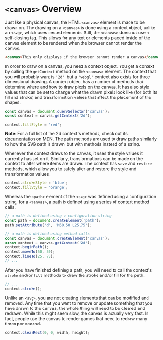 # `<canvas>` Overview

Just like a physical canvas, the HTML `<canvas>` element is made to be drawn on. The drawing on a `<canvas>` is done using a context object, unlike an `<svg>`, which uses nested elements. Still, the `<canvas>` does not use a self-closing tag. This allows for any text or elements placed inside of the canvas element to be rendered when the browser cannot render the canvas.

```html
<canvas>This only displays if the browser cannot render a canvas</canvas>
```

In order to draw on a canvas, you need a context object. You get a context by calling the `getContext` method on the `<canvas>` element. The context that you will probably want is `'2d'`, but a `'webgl'` context also exists for three dimensional drawing. A context object has a number of methods that determine where and how to draw pixels on the canvas. It has also style values that can be set to change what the drawn pixels look like (for both its fill and stroke) and transformation values that affect the placement of the shapes.

```js
const canvas = document.querySelector('canvas');
const context = canvas.getContext('2d');

context.fillStyle = 'red';
```

**Note:** For a full list of the 2d context's methods, check out its <a href="https://developer.mozilla.org/en-US/docs/Web/API/CanvasRenderingContext2D">documentation</a> on MDN. The <a href="https://developer.mozilla.org/en-US/docs/Web/API/CanvasRenderingContext2D#Paths">path</a> methods are used to draw paths similarly to how the SVG path is drawn, but with methods instead of a string.

Whenever the context draws to the canvas, it uses the style values it currently has set on it. Similarly, transformations can be made on the context to alter where items are drawn. The context has `save` and `restore` methods, which allow you to safely alter and restore the style and transformation values.

```js
context.strokeStyle = 'blue';
context.fillStyle = 'orange';
```

Whereas the `<path>` element of the `<svg>` was defined using a configuration string, for a `<canvas>`, a path is defined using a series of context method calls.

```js
// a path is defined using a configuration string
const path = document.createElement('path');
path.setAttribute('d', 'M50,50 L25,75');

// a path is defined using method calls
const canvas = document.createElement('canvas');
const context = canvas.getContext('2d');
context.beginPath();
context.moveTo(50, 50);
context.lineTo(25, 75);
// ...
```

After you have finished defining a path, you will need to call the context's `stroke` and/or `fill` methods to draw the stroke and/or fill for the path.

```js
// ...
context.stroke();
```

Unlike an `<svg>`, you are not creating elements that can be modified and removed. Any time that you want to remove or update something that you have drawn to the canvas, the whole thing will need to be cleared and redrawn. While this might seem slow, the canvas is actually very fast. In fact, people use the canvas to render games that need to redraw many times per second.

```js
context.clearRect(0, 0, width, height);
```
